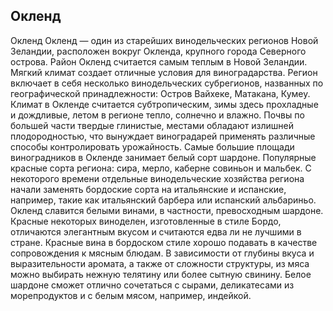 ## Окленд 

Окленд
Окленд — один из старейших винодельческих регионов Новой Зеландии, расположен вокруг Окленда, крупного города Северного острова. Район Окленд считается самым теплым в Новой Зеландии. Мягкий климат создает отличные условия для виноградарства. Регион включает в себя несколько винодельческих субрегионов, названных по географической принадлежности: Остров Вайхеке, Матакана, Кумеу.
Климат в Окленде считается субтропическим, зимы здесь прохладные и дождливые, летом в регионе тепло, солнечно и влажно. Почвы по большей части твердые глинистые, местами обладают излишней плодородностью, что вынуждает виноградарей применять различные способы контролировать урожайность.
Самые большие площади виноградников в Окленде занимает белый сорт шардоне. Популярные красные сорта региона: сира, мерло, каберне совиньон и мальбек. С некоторого времени отдельные винодельческие хозяйства региона начали заменять бордоские сорта на итальянские и испанские, например, такие как итальянский барбера или испанский альбариньо.
Окленд славится белыми винами, в частности, превосходным шардоне. Красные некоторых виноделен, изготовленные в стиле Бордо, отличаются элегантным вкусом и считаются едва ли не лучшими в стране.
Красные вина в бордоском стиле хорошо подавать в качестве сопровождения к мясным блюдам. В зависимости от глубины вкуса и выразительности аромата, а также от сложности структуры, из мяса можно выбирать нежную телятину или более сытную свинину. Белое шардоне сможет отлично сочетаться с сырами, деликатесами из морепродуктов и с белым мясом, например, индейкой.
